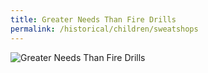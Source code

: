 ```yaml
---
title: Greater Needs Than Fire Drills
permalink: /historical/children/sweatshops
---
```


![Greater Needs Than Fire Drills](/img/historical/children/sweatshops/1895-sweatshop.jpg)